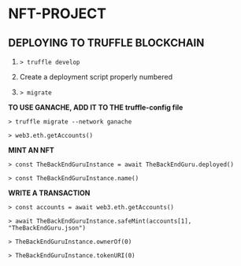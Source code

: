 # NFT-PROJECT

## DEPLOYING TO TRUFFLE BLOCKCHAIN

1. `> truffle develop`

2. Create a deployment script properly numbered

3. `> migrate`

**TO USE GANACHE, ADD IT TO THE truffle-config file**

`> truffle migrate --network ganache`


`> web3.eth.getAccounts()`

**MINT AN NFT**


`> const TheBackEndGuruInstance = await TheBackEndGuru.deployed()`

`> const TheBackEndGuruInstance.name()`

**WRITE A TRANSACTION**

`> const accounts = await web3.eth.getAccounts()`


`> await TheBackEndGuruInstance.safeMint(accounts[1], "TheBackEndGuru.json")`

`> TheBackEndGuruInstance.ownerOf(0)`

`> TheBackEndGuruInstance.tokenURI(0)`